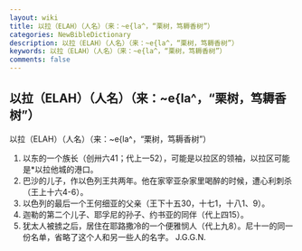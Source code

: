```yaml
---
layout: wiki
title: 以拉（ELAH）（人名）（来：~e{la^，“栗树，笃耨香树”）
categories: NewBibleDictionary
description: 以拉（ELAH）（人名）（来：~e{la^，“栗树，笃耨香树”）
keywords: 以拉（ELAH）（人名）（来：~e{la^，“栗树，笃耨香树”）
comments: false
---
```


## 以拉（ELAH）（人名）（来：~e{la^，“栗树，笃耨香树”）



以拉（ELAH）（人名）（来：~e{la^，“栗树，笃耨香树”）
1. 以东的一个族长（创卅六41；代上一52），可能是以拉区的领袖，以拉区可能是*以拉他城的港口。
2. 巴沙的儿子，作以色列王共两年。他在家宰亚杂家里喝醉的时候，遭心利刺杀（王上十六4-6）。
3. 以色列的最后一个王何细亚的父亲（王下十五30，十七1，十八1、9）。
4. 迦勒的第二个儿子、耶孚尼的孙子、约书亚的同伴（代上四15）。
5. 犹太人被掳之后，居住在耶路撒冷的一个便雅悯人（代上九8）。尼十一的同一份名单，省略了这个人和另一些人的名字。
J.G.G.N.




